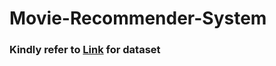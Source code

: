 # Movie-Recommender-System

<h3>Kindly refer to <a href="https://www.kaggle.com/datasets/tmdb/tmdb-movie-metadata">Link</a> for dataset</h3>

